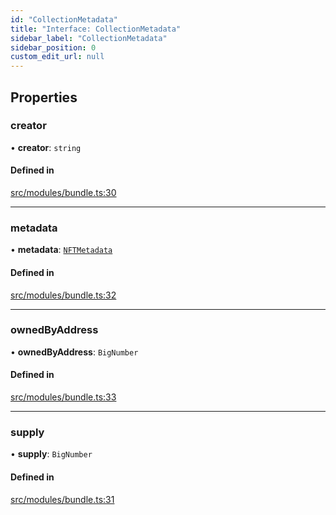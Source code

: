 ```yaml
---
id: "CollectionMetadata"
title: "Interface: CollectionMetadata"
sidebar_label: "CollectionMetadata"
sidebar_position: 0
custom_edit_url: null
---
```


## Properties

### creator

• **creator**: `string`

#### Defined in

[src/modules/bundle.ts:30](https://github.com/PrasoonPratham/nftlabs-sdk-ts/blob/bd3e5c6/src/modules/bundle.ts#L30)

___

### metadata

• **metadata**: [`NFTMetadata`](NFTMetadata)

#### Defined in

[src/modules/bundle.ts:32](https://github.com/PrasoonPratham/nftlabs-sdk-ts/blob/bd3e5c6/src/modules/bundle.ts#L32)

___

### ownedByAddress

• **ownedByAddress**: `BigNumber`

#### Defined in

[src/modules/bundle.ts:33](https://github.com/PrasoonPratham/nftlabs-sdk-ts/blob/bd3e5c6/src/modules/bundle.ts#L33)

___

### supply

• **supply**: `BigNumber`

#### Defined in

[src/modules/bundle.ts:31](https://github.com/PrasoonPratham/nftlabs-sdk-ts/blob/bd3e5c6/src/modules/bundle.ts#L31)
